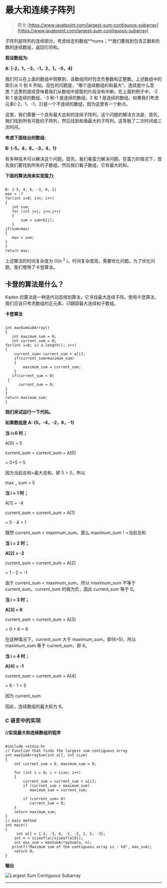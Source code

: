 # 最大和连续子阵列

> 原文:[https://www.javatpoint.com/largest-sum-contiguous-subarray](https://www.javatpoint.com/largest-sum-contiguous-subarray)

子阵列是阵列的连续部分。考虑给定的数组**nums；**我们要找到包含正数和负数的连续数组，返回它的和。

**假设数组为:**

**A: [-2，1，-3，-1，2，1，-5，4]**

我们可以在上面的数组中观察到，该数组同时包含负整数和正整数。上述数组中的索引从 0 到 8 开始。现在的问题是，“哪个连续数组的和最大”。连续是什么意思？这里的连续意味着我们从数组中提取的片段没有中断。在上面的例子中，-2 和 1 是连续的数组，-3 和-1 是连续的数组，2 和 1 是连续的数组。如果我们考虑元素{-2，1，-1，2}是一个不连续的数组，因为这里有一个断点。

这里，我们需要一个具有最大总和的连续子阵列。这个问题的解决方法是，首先，我们找到所有可能的子阵列，然后找到和值最大的子阵列。这导致了二次时间或三次时间。

**考虑下面给出的数组:**

**B: {-5，4，6，-3，4，1}**

有多种技术可以解决这个问题。首先，我们看蛮力解决问题。在蛮力的情况下，首先我们要找到所有的子数组，然后我们看子数组，它有最大的和。

**下面的算法用来实现蛮力:**

```

B: {-5, 4, 6, -3, 4, 1}
max = -?
for(int i=0; i<n; i++)
{
   int sum;
   for (int j=i; j<n;j++)
   {
       sum = sum+b[j];
   }
if(sum>max)
{
   max = sum;
}
}
return max;

```

上述算法的时间复杂度为 O(n <sup>2</sup> )。时间复杂度高，需要优化问题。为了优化问题，我们使用了卡登算法。

## 卡登的算法是什么？

Kaden 的算法是一种迭代动态规划算法，它寻找最大连续子阵。使用卡登算法，我们应该只考虑数组的正元素，只跟踪最大连续和子数组。

**卡登算法**

```

int maxSumSubArray()
{
   int maximum_sum = 0;
   int current_sum = 0;
for(int i=0; i< a.length(); i++)
{
    current_sum= current_sum + a[i];
    if(current_sum>maximum_sum)
    {
        maximum_sum = current_sum;
    }
   if(current_sum < 0)
 {
      current_sum = 0; 
}
}
return maximum_sum; 
} 

```

**我们来试运行一下代码。**

**如果数组是 A: {5，-4，-2，6，-1}**

**当 i=0 时；**

A[0] = 5

current_sum = current_sum + A[0]

= 0+5 = 5

因为当前总和>最大总和，即 5 > 0，所以

max _ sum = 5

**当 i = 1 时；**

A[1] = -4

current_sum = current_sum + A[1]

= 5 - 4 = 1

既然 current_sum < maximum_sum，那么 maximum_sum！=当前总和

**当 i = 2 时；**

**A[2] = -2**

current_sum = current_sum + A[2]

= 1 - 2 = -1

由于 current_sum < maximum_sum，所以 maximum_sum 不等于 current_sum。current_sum 的值为负，因此 current_sum 等于 0。

**当 i = 3 时；**

**A[3] = 6**

current_sum = current_sum + A[3]

= 0 + 6 = 6

在这种情况下，current_sum 大于 maximum_sum，即(6>5)，所以 maximum_sum 等于 current_sum，即 6。

**当 i = 4 时；**

**A[4] = -1**

current_sum = current_sum + A[4]

= 6 - 1 = 5

因为 current_sum

因此，连续数组的最大和为 6。

### C 语言中的实现

**//实现最大和连续数组的程序**

```

#include <stdio.h>
// Function that finds the largest sum contiguous array
int maxSubArraySum(int a[], int size)
{
    int current_sum = 0, maximum_sum = 0;

    for (int i = 0; i < size; i++)
    {
        current_sum = current_sum + a[i];
        if (current_sum > maximum_sum)
           maximum_sum = current_sum;

        if (current_sum< 0)
           current_sum = 0;
    }
    return maximum_sum;
}
// main method
int main()
{
     int a[] = {-2, -3, 4, -1, -2, 1, 5, -3};
    int n = sizeof(a)/sizeof(a[0]);
    int max_sum = maxSubArraySum(a, n);
   printf("Maximum sum of the contiguous array is : %d", max_sum);
    return 0;
}

```

**输出**

![Largest Sum Contiguous Subarray](../Images/0ab519e34eaac31123610d445ddc81ac.png)

* * *